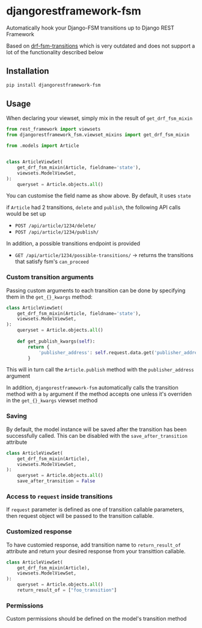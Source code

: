 djangorestframework-fsm
===================

Automatically hook your Django-FSM transitions up to Django REST Framework

Based on [drf-fsm-transitions](https://github.com/jacobh/drf-fsm-transitions) which is very outdated and does not support a lot of the functionality described below

## Installation

```bash
pip install djangorestframework-fsm
```


## Usage

When declaring your viewset, simply mix in the result of `get_drf_fsm_mixin`

```python
from rest_framework import viewsets
from djangorestframework_fsm.viewset_mixins import get_drf_fsm_mixin

from .models import Article


class ArticleViewSet(
    get_drf_fsm_mixin(Article, fieldname='state'),
    viewsets.ModelViewSet,
):
    queryset = Article.objects.all()
```

You can customise the field name as show above. By default, it uses `state`

if `Article` had 2 transitions, `delete` and `publish`, the following API calls would be set up

- `POST /api/article/1234/delete/`
- `POST /api/article/1234/publish/`


In addition, a possible transitions endpoint is provided

- `GET /api/article/1234/possible-transitions/` -> returns the transitions that satisfy fsm's `can_proceed`

### Custom transition arguments

Passing custom arguments to each transition can be done by specifying them in the `get_{}_kwargs` method:

```python
class ArticleViewSet(
    get_drf_fsm_mixin(Article, fieldname='state'),
    viewsets.ModelViewSet,
):
    queryset = Article.objects.all()
    
    def get_publish_kwargs(self):
        return {
            'publisher_address': self.request.data.get('publisher_address', ''),
        }
```

This will in turn call the `Article.publish` method with the `publisher_address` argument

In addition, `djangorestframework-fsm` automatically calls the transition method with a `by` argument if the method accepts one unless it's overriden in the `get_{}_kwargs` viewset method
### Saving

By default, the model instance will be saved after the transition has been successfully called. This can be disabled with the `save_after_transition` attribute

```python
class ArticleViewSet(
    get_drf_fsm_mixin(Article),
    viewsets.ModelViewSet,
):
    queryset = Article.objects.all()
    save_after_transition = False
```

### Access to `request` inside transitions

If `request` parameter is defined as one of transition callable parameters, then request object will be passed to the transition callable.

### Customized response

To have customied response, add transition name to `return_result_of` attribute and return your desired response from your transittion callable.

```python
class ArticleViewSet(
    get_drf_fsm_mixin(Article),
    viewsets.ModelViewSet,
):
    queryset = Article.objects.all()
    return_result_of = ["foo_transition"]
```

### Permissions

Custom permissions should be defined on the model's transition method



